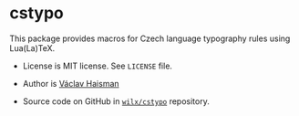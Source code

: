 # cstypo

This package provides macros for Czech language typography rules using Lua(La)TeX.

- License is MIT license. See `LICENSE` file.

- Author is [Václav Haisman](mailto:vhaisman+cstypo@gmail.com?subject=[cstypo])

- Source code on GitHub in [`wilx/cstypo`](https://github.com/wilx/cstypo) repository.
